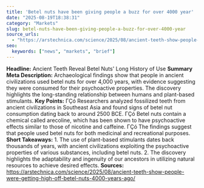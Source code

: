 ```yaml
---
title: 'Betel nuts have been giving people a buzz for over 4000 year'
date: "2025-08-19T18:38:31"
category: "Markets"
slug: betel-nuts-have-been-giving-people-a-buzz-for-over-4000-year
source_urls:
  - "https://arstechnica.com/science/2025/08/ancient-teeth-show-people-were-getting-high-off-betel-nuts-4000-years-ago/"
seo:
  keywords: ["news", "markets", "brief"]
---
```

**Headline:** Ancient Teeth Reveal Betel Nuts' Long History of Use  **Summary Meta Description:** Archaeological findings show that people in ancient civilizations used betel nuts for over 4,000 years, with evidence suggesting they were consumed for their psychoactive properties. The discovery highlights the long-standing relationship between humans and plant-based stimulants.  **Key Points:**  ΓÇó Researchers analyzed fossilized teeth from ancient civilizations in Southeast Asia and found signs of betel nut consumption dating back to around 2500 BCE. ΓÇó Betel nuts contain a chemical called arecoline, which has been shown to have psychoactive effects similar to those of nicotine and caffeine. ΓÇó The findings suggest that people used betel nuts for both medicinal and recreational purposes.  **Short Takeaways:**  1. The use of plant-based stimulants dates back thousands of years, with ancient civilizations exploiting the psychoactive properties of various substances, including betel nuts. 2. The discovery highlights the adaptability and ingenuity of our ancestors in utilizing natural resources to achieve desired effects.  **Sources:**  https://arstechnica.com/science/2025/08/ancient-teeth-show-people-were-getting-high-off-betel-nuts-4000-years-ago/ 
